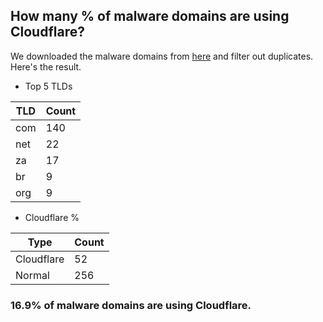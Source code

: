 ## How many % of malware domains are using Cloudflare?


We downloaded the malware domains from [here](https://urlhaus.abuse.ch) and filter out duplicates.
Here's the result.


[//]: # (start replacement)


- Top 5 TLDs

| TLD | Count |
| --- | --- |
| com | 140 |
| net | 22 |
| za | 17 |
| br | 9 |
| org | 9 |


- Cloudflare %

| Type | Count |
| --- | --- |
| Cloudflare | 52 |
| Normal | 256 |


### 16.9% of malware domains are using Cloudflare.